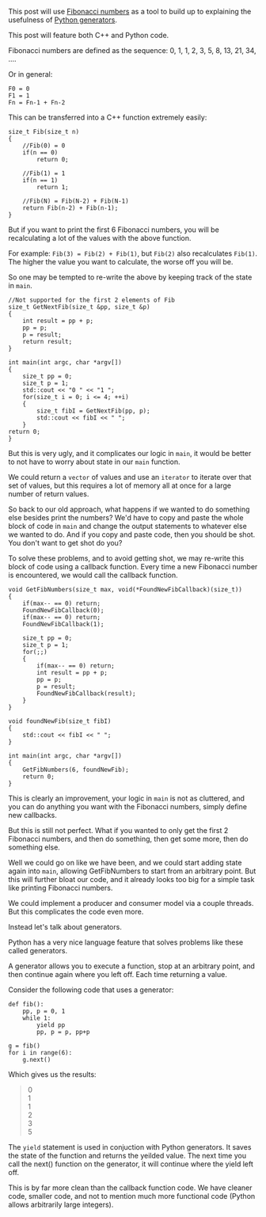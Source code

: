 This post will use [Fibonacci numbers][1] as a tool to build up to explaining the usefulness of [Python generators][2]. 

This post will feature both C++ and Python code. 

Fibonacci numbers are defined as the sequence: 0, 1, 1, 2, 3, 5, 8, 13, 21, 34, ....

Or in general: 

    F0 = 0
    F1 = 1
    Fn = Fn-1 + Fn-2

This can be transferred into a C++ function extremely easily: 

    size_t Fib(size_t n)
    { 
        //Fib(0) = 0
        if(n == 0)
            return 0;

        //Fib(1) = 1
        if(n == 1)
            return 1;

        //Fib(N) = Fib(N-2) + Fib(N-1)
        return Fib(n-2) + Fib(n-1);
    }


But if you want to print the first 6 Fibonacci numbers, you will be recalculating a lot of the values with the above function.  

For example: `Fib(3) = Fib(2) + Fib(1)`, but `Fib(2)` also recalculates `Fib(1)`.  The higher the value you want to calculate, the worse off you will be. 

So one may be tempted to re-write the above by keeping track of the state in `main`.


    //Not supported for the first 2 elements of Fib
    size_t GetNextFib(size_t &pp, size_t &p)
    {
	    int result = pp + p;
	    pp = p;
	    p = result;
	    return result;
    }

    int main(int argc, char *argv[])
    {
        size_t pp = 0;
        size_t p = 1;
        std::cout << "0 " << "1 ";
        for(size_t i = 0; i <= 4; ++i)
        {
            size_t fibI = GetNextFib(pp, p);			
            std::cout << fibI << " ";
        }	
	return 0;
    }


But this is very ugly, and it complicates our logic in `main`, it would be better to not have to worry about state in our `main` function.

We could return a `vector` of values and use an `iterator` to iterate over that set of values, but this requires a lot of memory all at once for a large number of return values. 

So back to our old approach, what happens if we wanted to do something else besides print the numbers? We'd have to copy and paste the whole block of code in `main` and change the output statements to whatever else we wanted to do.
And if you copy and paste code, then you should be shot.  You don't want to get shot do you?

To solve these problems, and to avoid getting shot, we may re-write this block of code using a callback function.  Every time a new Fibonacci number is encountered, we would call the callback function.

    void GetFibNumbers(size_t max, void(*FoundNewFibCallback)(size_t))
    {    
        if(max-- == 0) return;        
        FoundNewFibCallback(0);        
        if(max-- == 0) return;
        FoundNewFibCallback(1);

        size_t pp = 0;
        size_t p = 1;
        for(;;)
        {
            if(max-- == 0) return;
            int result = pp + p;
            pp = p;
            p = result;
            FoundNewFibCallback(result);
        }
    }

    void foundNewFib(size_t fibI)
    {
        std::cout << fibI << " ";
    }

    int main(int argc, char *argv[])
    {
        GetFibNumbers(6, foundNewFib);	
        return 0;
    }


This is clearly an improvement, your logic in `main` is not as cluttered, and you can do anything you want with the Fibonacci numbers, simply define new callbacks.

But this is still not perfect.  What if you wanted to only get the first 2 Fibonacci numbers, and then do something, then get some more, then do something else. 

Well we could go on like we have been, and we could start adding state again into `main`, allowing GetFibNumbers to start from an arbitrary point.
But this will further bloat our code, and it already looks too big for a simple task like printing Fibonacci numbers.

We could implement a producer and consumer model via a couple threads.  But this complicates the code even more.

Instead let's talk about generators.

Python has a very nice language feature that solves problems like these called generators. 

A generator allows you to execute a function, stop at an arbitrary point, and then continue again where you left off.
Each time returning a value.

Consider the following code that uses a generator: 

    def fib():
        pp, p = 0, 1  
        while 1:
            yield pp
            pp, p = p, pp+p

    g = fib()
    for i in range(6):
        g.next()

Which gives us the results:

> 0  
> 1  
> 1  
> 2  
> 3  
> 5  

The `yield` statement is used in conjuction with Python generators.  It saves the state of the function and returns the yeilded value.  The next time you call the next() function on the generator, it will continue where the yield left off.

This is by far more clean than the callback function code.  We have cleaner code, smaller code, and not to mention much more functional code (Python allows arbitrarily large integers).

[1]: http://en.wikipedia.org/wiki/Fibonacci_number
[2]: http://www.python.org/dev/peps/pep-0255/
